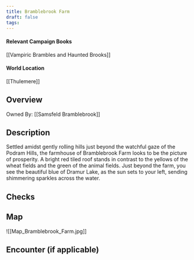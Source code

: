 ```yaml
---
title: Bramblebrook Farm
draft: false
tags:
---
```

#### Relevant Campaign Books
[[Vampiric Brambles and Haunted Brooks]]

#### World Location
[[Thulemere]]
## Overview
Owned By: [[Samsfeld Bramblebrook]]

## Description
Settled amidst gently rolling hills just beyond the watchful gaze of the Podram Hills, the farmhouse of Bramblebrook Farm looks to be the picture of prosperity. A bright red tiled roof stands in contrast to the yellows of the wheat fields and the green of the animal fields. Just beyond the farm, you see the beautiful blue of Dramur Lake, as the sun sets to your left, sending shimmering sparkles across the water. 
## Checks

## Map
![[Map_Bramblebrook_Farm.jpg]]


## Encounter (if applicable)



